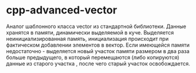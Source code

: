 # cpp-advanced-vector

Аналог шаблонного класса vector из стандартной библиотеки.
Данные хранятся в памяти, динамически выделяемой в куче. Выделяется неинициализированная память, инициализация происходит при фактическом добавлении элементов в вектор. Если имеющейся памяти недостаточно - выделяется новый участок памяти размером в два раза больше предыдущего, в который перемещаются (либо копируются) данные из старого участка , после чего старый участок освобождается.
